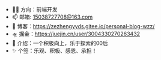 - 👷‍♂️  方向：前端开发
- 📫 邮箱: 15038727708@163.com
- 🚀 博客：https://zezhengyyds.gitee.io/personal-blog-wzz/
- 🛸 掘金：https://juejin.cn/user/3004330270263432
- 🤳 介绍：一个积极向上，乐于探索的00后
- ✨ 个签：乐观、积极、感恩、承担！
